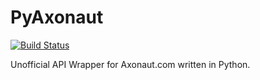 # PyAxonaut

[![Build Status](https://travis-ci.org/antoine-briand/pyaxonaut.svg?branch=master)](https://travis-ci.org/antoine-briand/pyaxonaut)

Unofficial API Wrapper for Axonaut.com written in Python.